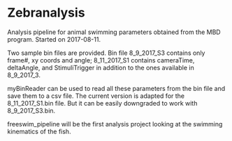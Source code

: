 # Zebranalysis

Analysis pipeline for animal swimming parameters obtained from the MBD program.
Started on 2017-08-11.

Two sample bin files are provided. Bin file 8_9_2017_S3 contains only frame#, xy coords and angle; 
8_11_2017_S1 contains cameraTime, deltaAngle, and StimuliTrigger in addition to the ones available in 8_9_2017_3.

myBinReader can be used to read all these parameters from the bin file and save them to a csv file. 
The current version is adapted for the 8_11_2017_S1.bin file. But it can be easily downgraded to work with 8_9_2017_S3.bin.

freeswim_pipeline will be the first analysis project looking at the swimming kinematics of the fish.
